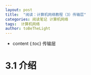 ```yaml
---
layout: post
title:  "阅读：计算机网络教程（3）传输层"
categories: 阅读笔记 计算机网络
tags:  计算机网络 
author: toBeTheLight
---
```


* content
{:toc}
传输层




# 3.1 介绍

